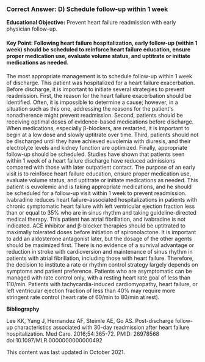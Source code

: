 
### Correct Answer: D) Schedule follow-up within 1 week 

**Educational Objective:** Prevent heart failure readmission with early physician follow-up.

#### **Key Point:** Following heart failure hospitalization, early follow-up (within 1 week) should be scheduled to reinforce heart failure education, ensure proper medication use, evaluate volume status, and uptitrate or initiate medications as needed.

The most appropriate management is to schedule follow-up within 1 week of discharge. This patient was hospitalized for a heart failure exacerbation. Before discharge, it is important to initiate several strategies to prevent readmission. First, the reason for the heart failure exacerbation should be identified. Often, it is impossible to determine a cause; however, in a situation such as this one, addressing the reasons for the patient's nonadherence might prevent readmission. Second, patients should be receiving optimal doses of evidence-based medications before discharge. When medications, especially β-blockers, are restarted, it is important to begin at a low dose and slowly uptitrate over time. Third, patients should not be discharged until they have achieved euvolemia with diuresis, and their electrolyte levels and kidney function are optimized. Finally, appropriate follow-up should be scheduled. Studies have shown that patients seen within 1 week of a heart failure discharge have reduced admissions compared with those with later outpatient contact. The purpose of an early visit is to reinforce heart failure education, ensure proper medication use, evaluate volume status, and uptitrate or initiate medications as needed. This patient is euvolemic and is taking appropriate medications, and he should be scheduled for a follow-up visit within 1 week to prevent readmission.
Ivabradine reduces heart failure–associated hospitalizations in patients with chronic symptomatic heart failure with left ventricular ejection fraction less than or equal to 35% who are in sinus rhythm and taking guideline-directed medical therapy. This patient has atrial fibrillation, and ivabradine is not indicated.
ACE inhibitor and β-blocker therapies should be uptitrated to maximally tolerated doses before initiation of spironolactone. It is important to add an aldosterone antagonist later, but the dosage of the other agents should be maximized first.
There is no evidence of a survival advantage or reduction in stroke with cardioversion and maintenance of sinus rhythm in patients with atrial fibrillation, including those with heart failure. Therefore, the decision to institute a rate or rhythm control strategy largely depends on symptoms and patient preference. Patients who are asymptomatic can be managed with rate control only, with a resting heart rate goal of less than 110/min. Patients with tachycardia-induced cardiomyopathy, heart failure, or left ventricular ejection fraction of less than 40% may require more stringent rate control (heart rate of 60/min to 80/min at rest).

**Bibliography**

Lee KK, Yang J, Hernandez AF, Steimle AE, Go AS. Post-discharge follow-up characteristics associated with 30-day readmission after heart failure hospitalization. Med Care. 2016;54:365-72. PMID: 26978568 doi:10.1097/MLR.0000000000000492

This content was last updated in October 2021.